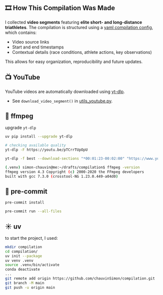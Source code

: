 ## :film_strip: How This Compilation Was Made

I collected **video segments** featuring **elite short- and long-distance triathletes**.
The compilation is structured using a [yaml compilation config](compilation_configs), which contains:
- Video source links
- Start and end timestamps
- Contextual details (race conditions, athlete actions, key observations)

This allows for easy organization, reproducibility and future updates.

## :tv: YouTube

YouTube videos are automatically downloaded using [yt-dlp](https://github.com/yt-dlp/yt-dlp).
- See `download_video_segment()` in [utils_youtube.py](src/compilation/utilities/utils_youtube.py).

## :movie_camera: ffmpeg

upgrade `yt-dlp`
```bash
uv pip install --upgrade yt-dlp
```

```bash
# checking available quality
yt-dlp -F https://youtu.be/pTCrrTUpOpU
```

```bash
yt-dlp -f best --download-sections "*00:01:23-00:02:00" "https://www.youtube.com/watch?v=d2Z0cyUmvr8"
```

```bash
(.venv) simon-chauvin@me:~/drafts/compilation$ ffmpeg -version
ffmpeg version 4.3 Copyright (c) 2000-2020 the FFmpeg developers
built with gcc 7.3.0 (crosstool-NG 1.23.0.449-a04d0)
```

## :robot: pre-commit

```bash
pre-commit install

pre-commit run --all-files
```

## :sunny: uv

to start the project, I used:

```bash
mkdir compilation
cd compilation/
uv init --package
uv venv .venv
source .venv/bin/activate
conda deactivate
...
git remote add origin https://github.com/chauvinSimon/compilation.git
git branch -M main
git push -u origin main
```
